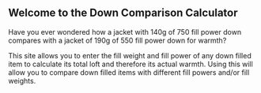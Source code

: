 ## Welcome to the Down Comparison Calculator

Have you ever wondered how a jacket with 140g of 750 fill power down compares with a jacket of 190g of 550 fill power down for warmth?

This site allows you to enter the fill weight and fill power of any down filled item to calculate its total loft and therefore its actual warmth. Using this will allow you to compare down filled items with different fill powers and/or fill weights. 